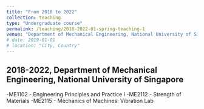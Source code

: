 ```yaml
---
title: "From 2018 to 2022"
collection: teaching
type: "Undergraduate course"
permalink: /teaching/2018-2022-01-spring-teaching-1
venue: "Department of Mechanical Engineering, National University of Singapore"
# date: 2019-01-01
# location: "City, Country"
---
```


2018-2022, Department of Mechanical Engineering, National University of Singapore
------------------------------------------------------------------------------------
 -ME1102 - Engineering Principles and Practice I
 -ME2112 - Strength of Materials 
 -ME2115 - Mechanics of Machines: Vibration Lab
